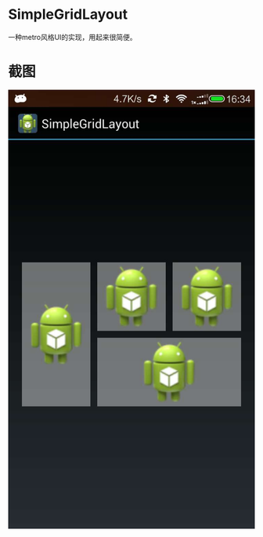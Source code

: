 # SimpleGridLayout
一种metro风格UI的实现，用起来很简便。

# 截图
![此处输入图片的描述][1]


  [1]: https://raw.githubusercontent.com/ntrees/SimpleGridLayout/master/doc/shutcut.jpg
  
